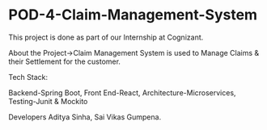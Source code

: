 # POD-4-Claim-Management-System

This project is done as part of our Internship at Cognizant.

About the Project->Claim Management System is used to Manage Claims & their Settlement for the customer.

Tech Stack:

Backend-Spring Boot,
Front End-React,
Architecture-Microservices,
Testing-Junit & Mockito

Developers
Aditya Sinha,
Sai Vikas Gumpena.
